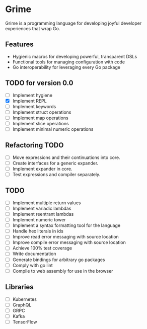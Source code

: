 # Grime

Grime is a programming language for developing joyful developer experiences that wrap Go.

## Features

* Hygienic macros for developing powerful, transparent DSLs
* Functional tools for managing configuration with code
* Go interoperability for leveraging every Go package

## TODO for version 0.0

* [ ] Implement hygiene
* [x] Implement REPL
* [ ] Implement keywords
* [ ] Implement struct operations
* [ ] Implement map operations
* [ ] Implement slice operations
* [ ] Implement minimal numeric operations

## Refactoring TODO

* [ ] Move expressions and their continuations into core.
* [ ] Create interfaces for a generic expander.
* [ ] Implement expander in core.
* [ ] Test expressions and compiler separately.

## TODO

* [ ] Implement multiple return values
* [ ] Implement variadic lambdas
* [ ] Implement reentrant lambdas
* [ ] Implement numeric tower
* [ ] Implement a syntax formatting tool for the language
* [ ] Handle hex literals in ids
* [ ] Improve read error messaging with source location
* [ ] Improve compile error messaging with source location
* [ ] Achieve 100% test coverage
* [ ] Write documentation
* [ ] Generate bindings for arbitrary go packages
* [ ] Comply with go lint
* [ ] Compile to web assembly for use in the browser

## Libraries

* [ ] Kubernetes
* [ ] GraphQL
* [ ] GRPC
* [ ] Kafka
* [ ] TensorFlow